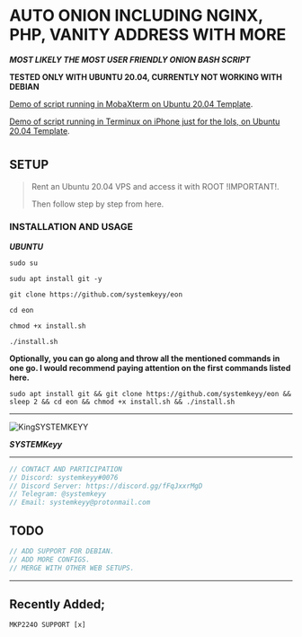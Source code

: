 # AUTO ONION INCLUDING NGINX, PHP, VANITY ADDRESS WITH MORE

**_MOST LIKELY THE MOST USER FRIENDLY ONION BASH SCRIPT_**


**TESTED ONLY WITH UBUNTU 20.04, CURRENTLY NOT WORKING WITH DEBIAN**

[Demo of script running in MobaXterm on Ubuntu 20.04 Template](https://www.youtube.com/watch?v=US3KHONqER0).

[Demo of script running in Terminux on iPhone just for the lols, on Ubuntu 20.04 Template](https://www.youtube.com/watch?v=R71e-rfbNoc).

#
#

## SETUP

> Rent an Ubuntu 20.04 VPS and access it with ROOT !IMPORTANT!. 
>
>Then follow step by step from here.

### INSTALLATION AND USAGE

**_UBUNTU_**
```
sudo su
```

```
sudu apt install git -y
```
```
git clone https://github.com/systemkeyy/eon
```
```
cd eon
```
```
chmod +x install.sh
```
```
./install.sh
```

**Optionally, you can go along and throw all the mentioned commands in one go. I would recommend paying attention on the first commands listed here.**

```
sudo apt install git && git clone https://github.com/systemkeyy/eon && sleep 2 && cd eon && chmod +x install.sh && ./install.sh
```
--------------------------------------------------------------------------------------------------

![KingSYSTEMKEYY](https://avatars.githubusercontent.com/u/74800251?v=4)

**_SYSTEMKeyy_**




-----------------------------------------------------
```js
// CONTACT AND PARTICIPATION
// Discord: systemkeyy#0076
// Discord Server: https://discord.gg/fFqJxxrMgD
// Telegram: @systemkeyy
// Email: systemkeyy@protonmail.com
```
## TODO

```js
// ADD SUPPORT FOR DEBIAN.
// ADD MORE CONFIGS.
// MERGE WITH OTHER WEB SETUPS.
```
----------------------------------------------------
## Recently Added;

```
MKP224O SUPPORT [x]
```

